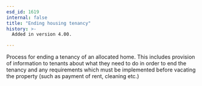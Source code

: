 ```yaml
---
esd_id: 1619
internal: false
title: "Ending housing tenancy"
history: >-
  Added in version 4.00.

---
```


Process for ending a tenancy of an allocated home.  This includes provision of information to tenants about what they need to do in order to end the tenancy  and any requirements which must be implemented before vacating the property (such as payment of rent, cleaning etc.)

